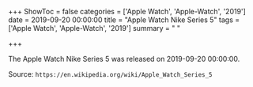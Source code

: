 +++
ShowToc = false
categories = ['Apple Watch', 'Apple-Watch', '2019']
date = 2019-09-20 00:00:00
title = "Apple Watch Nike Series 5"
tags = ['Apple Watch', 'Apple-Watch', '2019']
summary = " "

+++

The Apple Watch Nike Series 5 was released on 2019-09-20 00:00:00.

Source: `https://en.wikipedia.org/wiki/Apple_Watch_Series_5`


